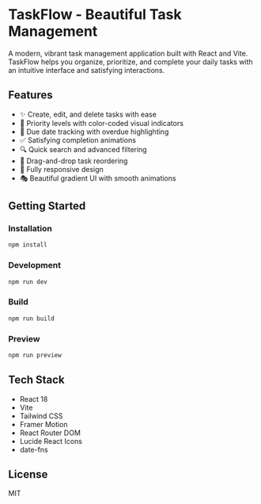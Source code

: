 # TaskFlow - Beautiful Task Management

A modern, vibrant task management application built with React and Vite. TaskFlow helps you organize, prioritize, and complete your daily tasks with an intuitive interface and satisfying interactions.

## Features

- ✨ Create, edit, and delete tasks with ease
- 🎯 Priority levels with color-coded visual indicators
- 📅 Due date tracking with overdue highlighting
- ✅ Satisfying completion animations
- 🔍 Quick search and advanced filtering
- 🎨 Drag-and-drop task reordering
- 📱 Fully responsive design
- 🎭 Beautiful gradient UI with smooth animations

## Getting Started

### Installation

```bash
npm install
```

### Development

```bash
npm run dev
```

### Build

```bash
npm run build
```

### Preview

```bash
npm run preview
```

## Tech Stack

- React 18
- Vite
- Tailwind CSS
- Framer Motion
- React Router DOM
- Lucide React Icons
- date-fns

## License

MIT